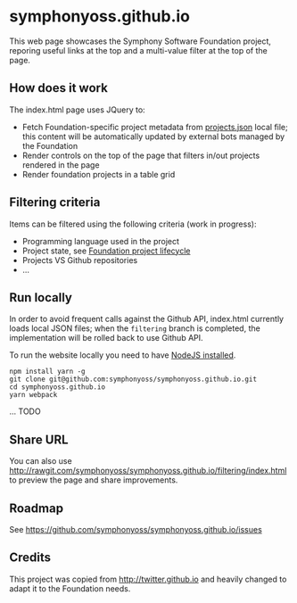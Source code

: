 # symphonyoss.github.io

This web page showcases the Symphony Software Foundation project, reporing useful links at the top and a multi-value filter at the top of the page.

## How does it work
The index.html page uses JQuery to:
- Fetch Foundation-specific project metadata from [projects.json](projects.json) local file; this content will be automatically updated by external bots managed by the Foundation
- Render controls on the top of the page that filters in/out projects rendered in the page
- Render foundation projects in a table grid

## Filtering criteria

Items can be filtered using the following criteria (work in progress):
- Programming language used in the project
- Project state, see [Foundation project lifecycle](https://symphonyoss.atlassian.net/wiki/display/FM/Project+Lifecycle)
- Projects VS Github repositories
- ...

## Run locally
In order to avoid frequent calls against the Github API, index.html currently loads local JSON files; when the `filtering` branch is completed, the implementation will be rolled back to use Github API.

To run the website locally you need to have [NodeJS installed](https://nodejs.org/en/).

```
npm install yarn -g
git clone git@github.com:symphonyoss/symphonyoss.github.io.git
cd symphonyoss.github.io
yarn webpack
```
... TODO

## Share URL

You can also use http://rawgit.com/symphonyoss/symphonyoss.github.io/filtering/index.html to preview the page and share improvements.

## Roadmap
See https://github.com/symphonyoss/symphonyoss.github.io/issues

## Credits

This project was copied from http://twitter.github.io and heavily changed to adapt it to the Foundation needs.
